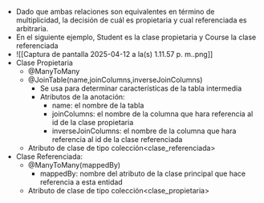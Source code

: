 - Dado que ambas relaciones son equivalentes en término de multiplicidad, la decisión de cuál es propietaria y cual referenciada es arbitraria.
- En el siguiente ejemplo, Student es la clase propietaria y Course la clase referenciada
- ![[Captura de pantalla 2025-04-12 a la(s) 1.11.57 p. m..png]]
- Clase Propietaria
	- @ManyToMany
	- @JoinTable(name,joinColumns,inverseJoinColumns)
		- Se usa para determinar características de la tabla intermedia
		- Atributos de la anotación:
			- name: el nombre de la tabla
			- joinColumns: el nombre de la columna que hara referencia al id de la clase propietaria
			- inverseJoinColumns: el nombre de la columna que hara referencia al id de la clase referenciada
	- Atributo de clase de tipo colección<clase_referenciada>
- Clase Referenciada:
	- @ManyToMany(mappedBy)
		- mappedBy: nombre del atributo de la clase principal que hace referencia a esta entidad
	- Atributo de clase de tipo colección<clase_propietaria>